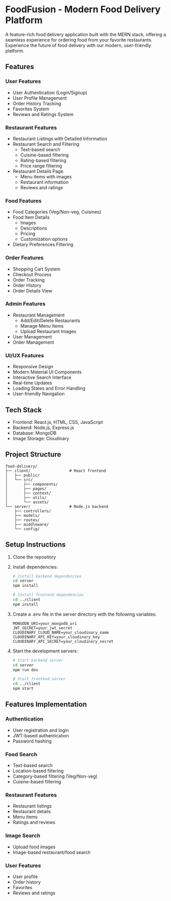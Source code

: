 # FoodFusion - Modern Food Delivery Platform

A feature-rich food delivery application built with the MERN stack, offering a seamless experience for ordering food from your favorite restaurants. Experience the future of food delivery with our modern, user-friendly platform.

## Features

### User Features
- User Authentication (Login/Signup)
- User Profile Management
- Order History Tracking
- Favorites System
- Reviews and Ratings System

### Restaurant Features
- Restaurant Listings with Detailed Information
- Restaurant Search and Filtering
  - Text-based search
  - Cuisine-based filtering
  - Rating-based filtering
  - Price range filtering
- Restaurant Details Page
  - Menu items with images
  - Restaurant information
  - Reviews and ratings

### Food Features
- Food Categories (Veg/Non-veg, Cuisines)
- Food Item Details
  - Images
  - Descriptions
  - Pricing
  - Customization options
- Dietary Preferences Filtering

### Order Features
- Shopping Cart System
- Checkout Process
- Order Tracking
- Order History
- Order Details View

### Admin Features
- Restaurant Management
  - Add/Edit/Delete Restaurants
  - Manage Menu Items
  - Upload Restaurant Images
- User Management
- Order Management

### UI/UX Features
- Responsive Design
- Modern Material UI Components
- Interactive Search Interface
- Real-time Updates
- Loading States and Error Handling
- User-friendly Navigation

## Tech Stack

- Frontend: React.js, HTML, CSS, JavaScript
- Backend: Node.js, Express.js
- Database: MongoDB
- Image Storage: Cloudinary

## Project Structure

```
food-delivery/
├── client/                 # React frontend
│   ├── public/
│   └── src/
│       ├── components/
│       ├── pages/
│       ├── context/
│       ├── utils/
│       └── assets/
└── server/                 # Node.js backend
    ├── controllers/
    ├── models/
    ├── routes/
    ├── middleware/
    └── config/
```

## Setup Instructions

1. Clone the repository
2. Install dependencies:
   ```bash
   # Install backend dependencies
   cd server
   npm install

   # Install frontend dependencies
   cd ../client
   npm install
   ```

3. Create a .env file in the server directory with the following variables:
   ```
   MONGODB_URI=your_mongodb_uri
   JWT_SECRET=your_jwt_secret
   CLOUDINARY_CLOUD_NAME=your_cloudinary_name
   CLOUDINARY_API_KEY=your_cloudinary_key
   CLOUDINARY_API_SECRET=your_cloudinary_secret
   ```

4. Start the development servers:
   ```bash
   # Start backend server
   cd server
   npm run dev

   # Start frontend server
   cd ../client
   npm start
   ```

## Features Implementation

### Authentication
- User registration and login
- JWT-based authentication
- Password hashing

### Food Search
- Text-based search
- Location-based filtering
- Category-based filtering (Veg/Non-veg)
- Cuisine-based filtering

### Restaurant Features
- Restaurant listings
- Restaurant details
- Menu items
- Ratings and reviews

### Image Search
- Upload food images
- Image-based restaurant/food search

### User Features
- User profile
- Order history
- Favorites
- Reviews and ratings 